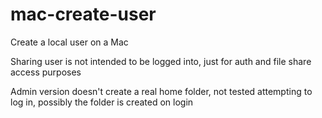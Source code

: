 # mac-create-user
Create a local user on a Mac

Sharing user is not intended to be logged into, just for auth and file share access purposes

Admin version doesn't create a real home folder, not tested attempting to log in, possibly the folder is created on login
